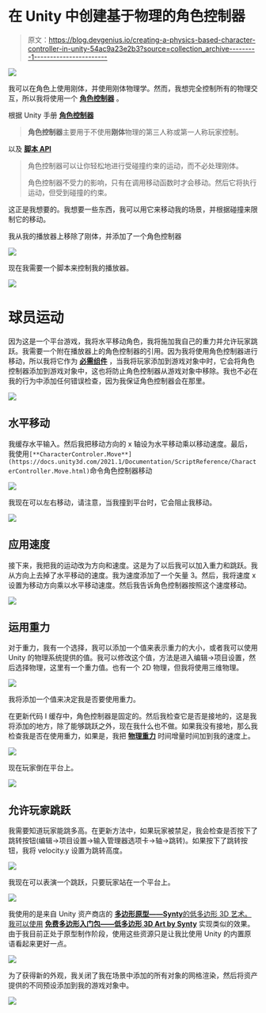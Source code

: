 # 在 Unity 中创建基于物理的角色控制器

> 原文：<https://blog.devgenius.io/creating-a-physics-based-character-controller-in-unity-54ac9a23e2b3?source=collection_archive---------1----------------------->

![](img/af9265dabe1d22fb72d8a634a40d0bfc.png)

我可以在角色上使用刚体，并使用刚体物理学。然而，我想完全控制所有的物理交互，所以我将使用一个 [**角色控制器**](https://docs.unity3d.com/2021.1/Documentation/Manual/class-CharacterController.html) 。

根据 Unity 手册 [**角色控制器**](https://docs.unity3d.com/2021.1/Documentation/Manual/class-CharacterController.html)

> **角色控制器**主要用于不使用**刚体**物理的第三人称或第一人称玩家控制。

以及 [**脚本 API**](https://docs.unity3d.com/2021.1/Documentation/ScriptReference/CharacterController.html)

> 角色控制器可以让你轻松地进行受碰撞约束的运动，而不必处理刚体。
> 
> 角色控制器不受力的影响，只有在调用移动函数时才会移动。然后它将执行运动，但受到碰撞的约束。

这正是我想要的。我想要一些东西，我可以用它来移动我的场景，并根据碰撞来限制它的移动。

我从我的播放器上移除了刚体，并添加了一个角色控制器

![](img/b5df7c1d027bebccb7c632f67d63e49e.png)

现在我需要一个脚本来控制我的播放器。

![](img/c260419550a64f890c159012c62d347d.png)

# 球员运动

因为这是一个平台游戏，我将水平移动角色，我将施加我自己的重力并允许玩家跳跃。我需要一个附在播放器上的角色控制器的引用。因为我将使用角色控制器进行移动，所以我将它作为 [**必需组件**](https://docs.unity3d.com/2021.1/Documentation/ScriptReference/RequireComponent.html) ，当我将玩家添加到游戏对象中时，它会将角色控制器添加到游戏对象中，这也将防止角色控制器从游戏对象中移除。我也不必在我的行为中添加任何错误检查，因为我保证角色控制器会在那里。

![](img/745fcf989e5773926046c6f78fb6302b.png)

## 水平移动

我缓存水平输入。然后我把移动方向的 x 轴设为水平移动乘以移动速度。最后，我使用`[**CharacterControler.Move**](https://docs.unity3d.com/2021.1/Documentation/ScriptReference/CharacterController.Move.html)`命令角色控制器移动

![](img/d601281d5f1232e1a4e070807378f30e.png)

我现在可以左右移动，请注意，当我撞到平台时，它会阻止我移动。

![](img/5d32649c6972dc664015878f16b21be6.png)

## 应用速度

接下来，我把我的运动改为方向和速度。这是为了以后我可以加入重力和跳跃。我从方向上去掉了水平移动的速度。我为速度添加了一个矢量 3。然后，我将速度 x 设置为移动方向乘以水平移动速度。然后我告诉角色控制器按照这个速度移动。

![](img/c91e315b4f31fa1db6bf7ecdb74fcf94.png)

## 运用重力

对于重力，我有一个选择，我可以添加一个值来表示重力的大小，或者我可以使用 Unity 的物理系统提供的值。我可以修改这个值，方法是进入编辑->项目设置，然后选择物理，这里有一个重力值。也有一个 2D 物理，但我将使用三维物理。

![](img/6ef1d793a74ff68b8f66c49cab7bc4fe.png)

我将添加一个值来决定我是否要使用重力。

在更新代码 I 缓存中，角色控制器是固定的。然后我检查它是否是接地的，这是我将添加的地方，除了能够跳跃之外，现在我什么也不做。如果我没有接地，那么我检查我是否在使用重力，如果是，我把 [**物理重力**](https://docs.unity3d.com/ScriptReference/Physics-gravity.html) 时间增量时间加到我的速度上。

![](img/7861469444861d31fae471542e5958e6.png)

现在玩家倒在平台上。

![](img/7d1d2708a488980b226e9a3409dca1d3.png)

## 允许玩家跳跃

我需要知道玩家能跳多高。在更新方法中，如果玩家被禁足，我会检查是否按下了跳转按钮(编辑->项目设置->输入管理器选项卡->轴->跳转)。如果按下了跳转按钮，我将 velocity.y 设置为跳转高度。

![](img/c6a3b452a589c39e97b66dfcfe1a3582.png)

我现在可以表演一个跳跃，只要玩家站在一个平台上。

![](img/564e3daf0e5340ecbfe7240c13097148.png)

我使用的是来自 Unity 资产商店的 [**多边形原型——Synty**的低多边形 3D 艺术。我可以使用](https://assetstore.unity.com/packages/3d/props/exterior/polygon-prototype-low-poly-3d-art-by-synty-137126) [**免费多边形入门包——低多边形 3D Art by Synty**](https://assetstore.unity.com/packages/3d/props/polygon-starter-pack-low-poly-3d-art-by-synty-156819) 实现类似的效果。由于我目前正处于原型制作阶段，使用这些资源只是让我比使用 Unity 的内置原语看起来更好一点。

![](img/0a3d7403e667bb96b2bc33318e0ccf80.png)

为了获得新的外观，我关闭了我在场景中添加的所有对象的网格渲染，然后将资产提供的不同预设添加到我的游戏对象中。

![](img/8df40ec6acd2430634158dd721af5194.png)